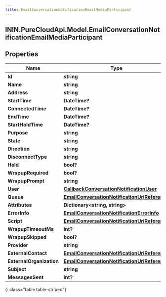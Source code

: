 ```yaml
---
title: EmailConversationNotificationEmailMediaParticipant
---
```

## ININ.PureCloudApi.Model.EmailConversationNotificationEmailMediaParticipant

## Properties

|Name | Type | Description | Notes|
|------------ | ------------- | ------------- | -------------|
| **Id** | **string** |  | [optional] |
| **Name** | **string** |  | [optional] |
| **Address** | **string** |  | [optional] |
| **StartTime** | **DateTime?** |  | [optional] |
| **ConnectedTime** | **DateTime?** |  | [optional] |
| **EndTime** | **DateTime?** |  | [optional] |
| **StartHoldTime** | **DateTime?** |  | [optional] |
| **Purpose** | **string** |  | [optional] |
| **State** | **string** |  | [optional] |
| **Direction** | **string** |  | [optional] |
| **DisconnectType** | **string** |  | [optional] |
| **Held** | **bool?** |  | [optional] |
| **WrapupRequired** | **bool?** |  | [optional] |
| **WrapupPrompt** | **string** |  | [optional] |
| **User** | [**CallbackConversationNotificationUser**](CallbackConversationNotificationUser.html) |  | [optional] |
| **Queue** | [**EmailConversationNotificationUriReference**](EmailConversationNotificationUriReference.html) |  | [optional] |
| **Attributes** | **Dictionary&lt;string, string&gt;** |  | [optional] |
| **ErrorInfo** | [**EmailConversationNotificationErrorInfo**](EmailConversationNotificationErrorInfo.html) |  | [optional] |
| **Script** | [**EmailConversationNotificationUriReference**](EmailConversationNotificationUriReference.html) |  | [optional] |
| **WrapupTimeoutMs** | **int?** |  | [optional] |
| **WrapupSkipped** | **bool?** |  | [optional] |
| **Provider** | **string** |  | [optional] |
| **ExternalContact** | [**EmailConversationNotificationUriReference**](EmailConversationNotificationUriReference.html) |  | [optional] |
| **ExternalOrganization** | [**EmailConversationNotificationUriReference**](EmailConversationNotificationUriReference.html) |  | [optional] |
| **Subject** | **string** |  | [optional] |
| **MessagesSent** | **int?** |  | [optional] |
{: class="table table-striped"}


